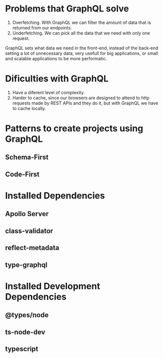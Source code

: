# Problems that GraphQL solve

1.  Overfetching. With GraphQL we can filter the amount of data that is returned from our endpoints.
2.  Underfetching. We can pick all the data that we need with only one request.

GraphQL sets what data we need in the front-end, instead of the back-end setting a lot of unnecessary data, very usefull for big applications, or small and scalable
applications to be more performatic.

# Dificulties with GraphQL

1.  Have a diferent level of complexity.
2.  Harder to cache, since our browsers are designed to attend to http requests made by REST APIs and they do it, but with GraphQL we have to cache locally.

# Patterns to create projects using GraphQL

## Schema-First

## Code-First

# Installed Dependencies

## Apollo Server

## class-validator

## reflect-metadata

## type-graphql

# Installed Development Dependencies

## @types/node

## ts-node-dev

## typescript
